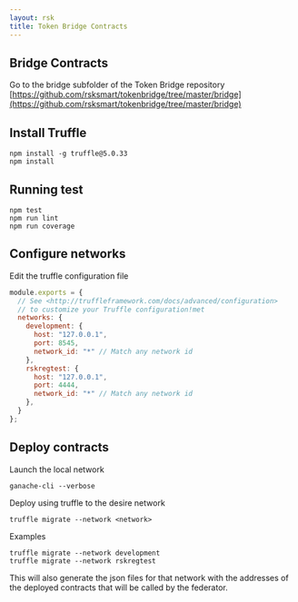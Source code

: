 ```yaml
---
layout: rsk
title: Token Bridge Contracts
---
```


## Bridge Contracts

Go to the bridge subfolder of the Token Bridge repository [https://github.com/rsksmart/tokenbridge/tree/master/bridge](https://github.com/rsksmart/tokenbridge/tree/master/bridge)

## Install Truffle

```
npm install -g truffle@5.0.33
npm install
```

## Running test

```
npm test
npm run lint
npm run coverage
```

## Configure networks

Edit the truffle configuration file

```js
module.exports = {
  // See <http://truffleframework.com/docs/advanced/configuration>
  // to customize your Truffle configuration!met
  networks: {
    development: {
      host: "127.0.0.1",
      port: 8545,
      network_id: "*" // Match any network id
    },
    rskregtest: {
      host: "127.0.0.1",
      port: 4444,
      network_id: "*" // Match any network id
    },
  }
};
```

## Deploy contracts

Launch the local network

```
ganache-cli --verbose
```

Deploy using truffle to the desire network
```
truffle migrate --network <network>
```

Examples
```
truffle migrate --network development
truffle migrate --network rskregtest
```

This will also generate the json files for that network with the addresses of the deployed contracts that will be called by the federator.

